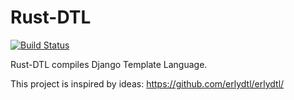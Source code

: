 Rust-DTL
========

[![Build Status](https://travis-ci.org/tesjin/rust-dtl.svg?branch=master)](https://travis-ci.org/tesjin/rust-dtl)

Rust-DTL compiles Django Template Language.

This project is inspired by ideas: <https://github.com/erlydtl/erlydtl/>
